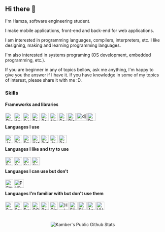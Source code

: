 ## Hi there 👋

I'm Hamza, software engineering student.

I make mobile applications, front-end and back-end for web applications.

I am interested in programming languages, compilers, interpreters, etc.
I like designing, making and learning programming languages.

I'm also interested in systems programing (OS development, embedded programming, etc.).

If you are beginner in any of topics bellow, ask me anything, I'm happy to give you the answer if I have it.
If you have knowledge in some of my topics of interest, please share it with me :D.

### Skills

#### Frameworks and libraries

[<img align="left" width="26px" height="26px" alt="Flutter" src="https://cdn.iconscout.com/icon/free/png-512/flutter-2038877-1720090.png" />][flutter]
[<img align="left" width="26px" height="26px" alt="Android" src="https://upload.wikimedia.org/wikipedia/commons/thumb/a/a0/APK_format_icon.png/768px-APK_format_icon.png" />][android]
[<img align="left" width="26px" height="26px" alt="Svelte" src="https://upload.wikimedia.org/wikipedia/commons/thumb/1/1b/Svelte_Logo.svg/1200px-Svelte_Logo.svg.png" />][svelte]
[<img align="left" width="26px" height="26px" alt="React" src="https://miro.medium.com/max/500/1*cPh7ujRIfcHAy4kW2ADGOw.png" />][react]
[<img align="left" width="26px" height="26px" alt="Redux" src="https://cdn.iconscout.com/icon/free/png-512/redux-283024.png" />][redux]
[<img align="left" width="26px" height="26px" alt="Node" src="https://cdn.iconscout.com/icon/free/png-512/node-js-1174925.png" />][node]
[<img align="left" width="26px" height="26px" alt="Deno" src="https://cdn4.iconfinder.com/data/icons/logos-brands-5/24/deno-512.png" />][deno]

[<img align="left" width="26px" height="26px" alt="Django" src="https://cdn.iconscout.com/icon/free/png-512/django-12-1175186.png" />][django]
[<img align="left" width="32px" height="26px" alt="djangorestframework" src="https://miro.medium.com/max/700/1*kR89JbQQK9aAkNVyxE63pg.png" />][djangorest]
[<img align="left" width="26px" height="26px" alt="PostgreSQL" src="https://cdn.iconscout.com/icon/free/png-512/postgresql-226047.png" />][postgresql]

<br>

#### Languages I use

[<img align="left" width="26px" height="26px" alt="JavaScript" src="https://www.freepnglogos.com/uploads/javascript-png/javascript-vector-logo-yellow-png-transparent-javascript-vector-12.png" />][javascript]
[<img align="left" width="26px" height="26px" alt="TypeScript" src="https://miro.medium.com/max/816/1*mn6bOs7s6Qbao15PMNRyOA.png" />][typescript]
[<img align="left" width="26px" height="26px" alt="Dart" src="https://upload.wikimedia.org/wikipedia/commons/thumb/7/7e/Dart-logo.png/768px-Dart-logo.png" />][dart]
[<img align="left" width="26px" height="26px" alt="Kotlin" src="https://upload.wikimedia.org/wikipedia/commons/thumb/7/74/Kotlin-logo.svg/1024px-Kotlin-logo.svg.png" />][kotlin]
[<img align="left" width="26px" height="26px" alt="Python" src="https://www.jing.fm/clipimg/full/53-537670_python-png-file-python-logo-png.png" />][python]
[<img align="left" width="26px" height="26px" alt="Java" src="https://cdn.freebiesupply.com/logos/large/2x/java-logo-png-transparent.png" />][java]
[<img align="left" width="26px" height="26px" alt="Bash" src="https://upload.wikimedia.org/wikipedia/commons/thumb/2/20/Bash_Logo_black_and_white_icon_only.svg/1200px-Bash_Logo_black_and_white_icon_only.svg.png" />][bash]


<br>

#### Languages I like and try to use


[<img align="left" width="26px" height="26px" alt="Rust" src="https://upload.wikimedia.org/wikipedia/commons/thumb/d/d5/Rust_programming_language_black_logo.svg/1024px-Rust_programming_language_black_logo.svg.png" />][rust]
[<img align="left" width="26px" height="26px" alt="C" src="https://cdn.iconscout.com/icon/free/png-512/c-programming-569564.png" />][c]
[<img align="left" width="26px" height="26px" alt="C++" src="https://upload.wikimedia.org/wikipedia/commons/thumb/1/18/ISO_C%2B%2B_Logo.svg/306px-ISO_C%2B%2B_Logo.svg.png" />][cpp]
[<img align="left" width="26px" height="26px" alt="Go" src="https://golang.org/lib/godoc/images/go-logo-blue.svg" />][go]

<br>

#### Languages I can use but don't

[<img align="left" width="26px" height="26px" alt="C#" src="https://upload.wikimedia.org/wikipedia/commons/8/82/C_Sharp_logo.png" />][cs]
[<img align="left" width="32px" height="26px" alt="PHP" src="https://www.php.net/images/logos/new-php-logo.svg" />][php]

<br>

#### Languages I'm familiar with but don't use them

[<img align="left" width="26px" height="26px" alt="Swift" src="https://cdn4.iconfinder.com/data/icons/logos-3/504/Swift-2-512.png" />][swift]
[<img align="left" width="26px" height="26px" alt="Scala" src="https://image.flaticon.com/icons/png/512/919/919834.png" />][scala]
[<img align="left" width="26px" height="26px" alt="Ruby" src="https://upload.wikimedia.org/wikipedia/commons/f/f1/Ruby_logo.png" />][ruby]
[<img align="left" width="26px" height="26px" alt="OCaml" src="https://ocaml.org/img/OCaml_Sticker.svg" />][ocaml]
[<img align="left" width="26px" height="26px" alt="ReasonML" src="https://miro.medium.com/max/400/1*rFOtAIWjbeAyNNFcW029bQ.png" />][reason]
[<img align="left" width="26px" height="26px" alt="Clojure" src="https://upload.wikimedia.org/wikipedia/commons/thumb/5/5d/Clojure_logo.svg/1024px-Clojure_logo.svg.png" />][clojure]
[<img align="left" width="32px" height="26px" alt="Haskell" src="https://upload.wikimedia.org/wikipedia/commons/thumb/1/1c/Haskell-Logo.svg/1280px-Haskell-Logo.svg.png" />][haskell]
[<img align="left" width="26px" height="26px" alt="Elixir" src="https://avatars2.githubusercontent.com/u/1481354?s=200&v=4" />][elixir]
[<img align="left" width="26px" height="26px" alt="Elm" src="https://upload.wikimedia.org/wikipedia/commons/thumb/f/f3/Elm_logo.svg/1024px-Elm_logo.svg.png" />][elm]
[<img align="left" width="26px" height="26px" alt="Assembly" src="https://p7.hiclipart.com/preview/865/551/589/intel-central-processing-unit-computer-icons-android-free-microprocessor-icon-png.jpg" />][asm]
[<img align="left" width="26px" height="26px" alt="VHDL" src="https://is5-ssl.mzstatic.com/image/thumb/Purple123/v4/0a/b7/38/0ab73871-58ea-04eb-021e-1b0ba945854d/AppIcon-0-1x_U007emarketing-0-0-85-220-0-4.png/400x400.png" />][vhdl]

<br>
<br>
<br>

<p align="center">
<img align="center" src="https://github-readme-stats.vercel.app/api?username=hamzamuric&show_icons=true&title_color=fff&icon_color=109eff&text_color=9f9f9f&bg_color=151515" alt="Kamber's Public Github Stats">
</p>  

[flutter]: https://flutter.dev/
[android]: https://developer.android.com/
[svelte]: https://svelte.dev/
[react]: https://reactjs.org/
[redux]: https://redux.js.org/
[node]: https://nodejs.org/
[deno]: https://deno.land/
[django]: https://www.djangoproject.com/
[djangorest]: https://www.django-rest-framework.org/
[postgresql]: https://www.postgresql.org/
[javascript]: https://developer.mozilla.org/en-US/docs/Web/JavaScript
[typescript]: https://www.typescriptlang.org/
[dart]: https://dart.dev/
[kotlin]: https://kotlinlang.org/
[python]: https://www.python.org/
[java]: https://www.java.com/
[bash]: https://www.gnu.org/software/bash/
[rust]: https://www.rust-lang.org/
[c]: https://en.wikipedia.org/wiki/C_(programming_language)
[cpp]: https://www.cplusplus.com/
[go]: https://golang.org/
[cs]: https://docs.microsoft.com/en-us/dotnet/csharp/
[php]: https://www.php.net/
[swift]: https://developer.apple.com/swift/
[scala]: https://www.scala-lang.org/
[ruby]: https://www.ruby-lang.org/
[ocaml]: https://ocaml.org/
[reason]: https://reasonml.github.io/
[clojure]: https://clojure.org/
[haskell]: https://www.haskell.org/
[elixir]: https://elixir-lang.org/
[elm]: https://elm-lang.org/
[asm]: https://en.wikipedia.org/wiki/X86_assembly_language
[vhdl]: https://en.wikipedia.org/wiki/VHDL
